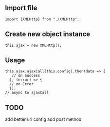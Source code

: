 ## Import file
```
import {XMLHttp} from "./XMLHttp";
```
## Create new object instance
```
this.ajax = new XMLHttp();
```
## Usage
```
this.ajax.ajaxCall(this.config).then(data => {
   // on Success
  }, (error) => {
  // on Error
  });
// async to ajaxCall
```
## TODO

add better uri config
add post method
